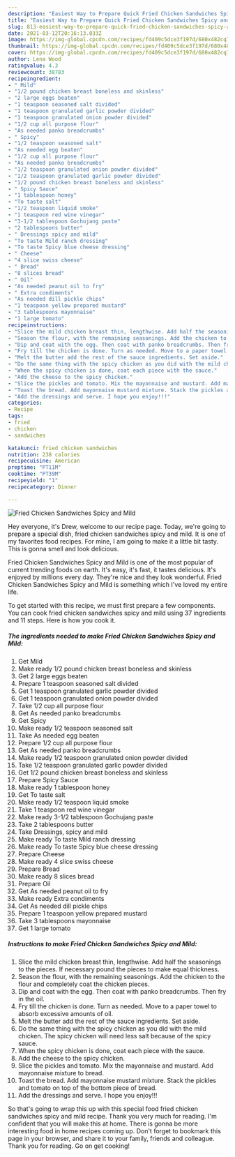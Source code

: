 ```yaml
---
description: "Easiest Way to Prepare Quick Fried Chicken Sandwiches Spicy and Mild"
title: "Easiest Way to Prepare Quick Fried Chicken Sandwiches Spicy and Mild"
slug: 813-easiest-way-to-prepare-quick-fried-chicken-sandwiches-spicy-and-mild
date: 2021-03-12T20:16:13.033Z
image: https://img-global.cpcdn.com/recipes/fd409c5dce3f197d/680x482cq70/fried-chicken-sandwiches-spicy-and-mild-recipe-main-photo.jpg
thumbnail: https://img-global.cpcdn.com/recipes/fd409c5dce3f197d/680x482cq70/fried-chicken-sandwiches-spicy-and-mild-recipe-main-photo.jpg
cover: https://img-global.cpcdn.com/recipes/fd409c5dce3f197d/680x482cq70/fried-chicken-sandwiches-spicy-and-mild-recipe-main-photo.jpg
author: Lena Wood
ratingvalue: 4.3
reviewcount: 38783
recipeingredient:
- " Mild"
- "1/2 pound chicken breast boneless and skinless"
- "2 large eggs beaten"
- "1 teaspoon seasoned salt divided"
- "1 teaspoon granulated garlic powder divided"
- "1 teaspoon granulated onion powder divided"
- "1/2 cup all purpose flour"
- "As needed panko breadcrumbs"
- " Spicy"
- "1/2 teaspoon seasoned salt"
- "As needed egg beaten"
- "1/2 cup all purpose flour"
- "As needed panko breadcrumbs"
- "1/2 teaspoon granulated onion powder divided"
- "1/2 teaspoon granulated garlic powder divided"
- "1/2 pound chicken breast boneless and skinless"
- " Spicy Sauce"
- "1 tablespoon honey"
- "To taste salt"
- "1/2 teaspoon liquid smoke"
- "1 teaspoon red wine vinegar"
- "3-1/2 tablespoon Gochujang paste"
- "2 tablespoons butter"
- " Dressings spicy and mild"
- "To taste Mild ranch dressing"
- "To taste Spicy blue cheese dressing"
- " Cheese"
- "4 slice swiss cheese"
- " Bread"
- "8 slices bread"
- " Oil"
- "As needed peanut oil to fry"
- " Extra condiments"
- "As needed dill pickle chips"
- "1 teaspoon yellow prepared mustard"
- "3 tablespoons mayonnaise"
- "1 large tomato"
recipeinstructions:
- "Slice the mild chicken breast thin, lengthwise. Add half the seasonings to the pieces. If necessary pound the pieces to make equal thickness."
- "Season the flour, with the remaining seasonings. Add the chicken to the flour and completely coat the chicken pieces."
- "Dip and coat with the egg. Then coat with panko breadcrumbs. Then fry in the oil."
- "Fry till the chicken is done. Turn as needed. Move to a paper towel to absorb excessive amounts of oil."
- "Melt the butter add the rest of the sauce ingredients. Set aside."
- "Do the same thing with the spicy chicken as you did with the mild chicken. The spicy chicken will need less salt because of the spicy sauce."
- "When the spicy chicken is done, coat each piece with the sauce."
- "Add the cheese to the spicy chicken."
- "Slice the pickles and tomato. Mix the mayonnaise and mustard. Add mayonnaise mixture to bread."
- "Toast the bread. Add mayonnaise mustard mixture. Stack the pickles and tomato on top of the bottom piece of bread."
- "Add the dressings and serve. I hope you enjoy!!!"
categories:
- Recipe
tags:
- fried
- chicken
- sandwiches

katakunci: fried chicken sandwiches 
nutrition: 238 calories
recipecuisine: American
preptime: "PT11M"
cooktime: "PT39M"
recipeyield: "1"
recipecategory: Dinner

---
```



![Fried Chicken Sandwiches Spicy and Mild](https://img-global.cpcdn.com/recipes/fd409c5dce3f197d/680x482cq70/fried-chicken-sandwiches-spicy-and-mild-recipe-main-photo.jpg)

Hey everyone, it's Drew, welcome to our recipe page. Today, we're going to prepare a special dish, fried chicken sandwiches spicy and mild. It is one of my favorites food recipes. For mine, I am going to make it a little bit tasty. This is gonna smell and look delicious.

Fried Chicken Sandwiches Spicy and Mild is one of the most popular of current trending foods on earth. It's easy, it's fast, it tastes delicious. It's enjoyed by millions every day. They're nice and they look wonderful. Fried Chicken Sandwiches Spicy and Mild is something which I've loved my entire life.




To get started with this recipe, we must first prepare a few components. You can cook fried chicken sandwiches spicy and mild using 37 ingredients and 11 steps. Here is how you cook it.

<!--inarticleads1-->

##### The ingredients needed to make Fried Chicken Sandwiches Spicy and Mild:

1. Get  Mild
1. Make ready 1/2 pound chicken breast boneless and skinless
1. Get 2 large eggs beaten
1. Prepare 1 teaspoon seasoned salt divided
1. Get 1 teaspoon granulated garlic powder divided
1. Get 1 teaspoon granulated onion powder divided
1. Take 1/2 cup all purpose flour
1. Get As needed panko breadcrumbs
1. Get  Spicy
1. Make ready 1/2 teaspoon seasoned salt
1. Take As needed egg beaten
1. Prepare 1/2 cup all purpose flour
1. Get As needed panko breadcrumbs
1. Make ready 1/2 teaspoon granulated onion powder divided
1. Take 1/2 teaspoon granulated garlic powder divided
1. Get 1/2 pound chicken breast boneless and skinless
1. Prepare  Spicy Sauce
1. Make ready 1 tablespoon honey
1. Get To taste salt
1. Make ready 1/2 teaspoon liquid smoke
1. Take 1 teaspoon red wine vinegar
1. Make ready 3-1/2 tablespoon Gochujang paste
1. Take 2 tablespoons butter
1. Take  Dressings, spicy and mild
1. Make ready To taste Mild ranch dressing
1. Make ready To taste Spicy blue cheese dressing
1. Prepare  Cheese
1. Make ready 4 slice swiss cheese
1. Prepare  Bread
1. Make ready 8 slices bread
1. Prepare  Oil
1. Get As needed peanut oil to fry
1. Make ready  Extra condiments
1. Get As needed dill pickle chips
1. Prepare 1 teaspoon yellow prepared mustard
1. Take 3 tablespoons mayonnaise
1. Get 1 large tomato




<!--inarticleads2-->

##### Instructions to make Fried Chicken Sandwiches Spicy and Mild:

1. Slice the mild chicken breast thin, lengthwise. Add half the seasonings to the pieces. If necessary pound the pieces to make equal thickness.
1. Season the flour, with the remaining seasonings. Add the chicken to the flour and completely coat the chicken pieces.
1. Dip and coat with the egg. Then coat with panko breadcrumbs. Then fry in the oil.
1. Fry till the chicken is done. Turn as needed. Move to a paper towel to absorb excessive amounts of oil.
1. Melt the butter add the rest of the sauce ingredients. Set aside.
1. Do the same thing with the spicy chicken as you did with the mild chicken. The spicy chicken will need less salt because of the spicy sauce.
1. When the spicy chicken is done, coat each piece with the sauce.
1. Add the cheese to the spicy chicken.
1. Slice the pickles and tomato. Mix the mayonnaise and mustard. Add mayonnaise mixture to bread.
1. Toast the bread. Add mayonnaise mustard mixture. Stack the pickles and tomato on top of the bottom piece of bread.
1. Add the dressings and serve. I hope you enjoy!!!




So that's going to wrap this up with this special food fried chicken sandwiches spicy and mild recipe. Thank you very much for reading. I'm confident that you will make this at home. There is gonna be more interesting food in home recipes coming up. Don't forget to bookmark this page in your browser, and share it to your family, friends and colleague. Thank you for reading. Go on get cooking!

